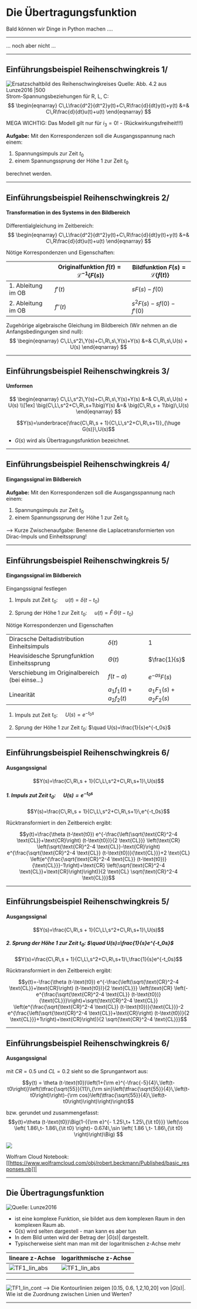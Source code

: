 Die Übertragungsfunktion
===================

Bald können wir Dinge in Python machen ....

---

... noch aber nicht ...

---
## Einführungsbeispiel Reihenschwingkreis 1/ 
![Ersatzschaltbild des Reihenschwingkreises Quelle: Abb. 4.2 aus [Lunze2016](Lunze2016.md) |500](Schaltung%20Reihenschwingkreis.png)
Strom-Spannungsbeziehungen für R, L, C:
$$
\begin{eqnarray}
C\,L\frac{d^2}{dt^2}y(t)+C\,R\frac{d}{dt}y(t)+y(t) &=& C\,R\frac{d}{dt}u(t)+u(t)
\end{eqnarray}
$$

MEGA WICHTIG: Das Modell gilt nur für $i_3=0$! - (Rückwirkungsfreiheit!!!)

**Aufgabe:** 
Mit den Korrespondenzen soll die Ausgangsspannung nach einem:
1) Spannungsimpuls zur Zeit $t_0$  
2) einem Spannungssprung  der Höhe 1 zur Zeit $t_0$  

berechnet werden.

---
## Einführungsbeispiel Reihenschwingkreis 2/
#### Transformation in des Systems in den Bildbereich

Differentialgleichung im Zeitbereich:
$$
\begin{eqnarray}
C\,L\frac{d^2}{dt^2}y(t)+C\,R\frac{d}{dt}y(t)+y(t) &=& C\,R\frac{d}{dt}u(t)+u(t)
\end{eqnarray}
$$

Nötige Korrespondenzen und Eigenschaften:

|                                                                                   | Originalfunktion $f(t) = \mathcal{L}^{-1} \left\{ F(s) \right\}$  | Bildfunktion $F(s) = \mathcal{L}\left\{ f(t) \right\}$            |
| ------------------------------------------------------------------------------------------------------------------------| ------------------------------------------------------------------| ------------------------------------------------------------------|
| 1\. Ableitung im OB                                                                                      | $f'(t) \,$                                                        | $sF(s)-f(0) \,$                                                   |
| 2\. Ableitung im OB                                                                                      | $f''(t) \,$                                                       | $s^{2}F(s)-sf(0)-f'(0) \,$                                        |

Zugehörige algebraische Gleichung im Bildbereich (Wir nehmen an die Anfangsbedingungen sind null):
$$
\begin{eqnarray}
C\,L\,s^2\,Y(s)+C\,R\,s\,Y(s)+Y(s) &=& C\,R\,s\,U(s) + U(s)
\end{eqnarray}
$$

---

## Einführungsbeispiel Reihenschwingkreis 3/
#### Umformen
$$
\begin{eqnarray}
C\,L\,s^2\,Y(s)+C\,R\,s\,Y(s)+Y(s) &=& C\,R\,s\,U(s) + U(s) \\[1ex]
\big(C\,L\,s^2+C\,R\,s+1\big)Y(s) &=& \big(C\,R\,s + 1\big)\,U(s)
\end{eqnarray}
$$

$$Y(s)=\underbrace{\frac{C\,R\,s + 1}{C\,L\,s^2+C\,R\,s+1}}_{\huge G(s)}\,U(s)$$

- $G(s)$ wird als Übertragungsfunktion bezeichnet.


---

## Einführungsbeispiel Reihenschwingkreis 4/
#### Eingangssignal im Bildbereich

**Aufgabe:** 
Mit den Korrespondenzen soll die Ausgangsspannung nach einem:
1) Spannungsimpuls zur Zeit $t_0$  
2) einem Spannungssprung  der Höhe 1 zur Zeit $t_0$  

--> Kurze Zwischenaufgabe: Benenne die Laplacetransformierten von Dirac-Impuls und Einheitssprung!

---

## Einführungsbeispiel Reihenschwingkreis 5/
#### Eingangssignal im Bildbereich

Eingangssignal festlegen

1) Impuls zut Zeit $t_0$:  $\quad u(t)=δ(t-t_0)$

2) Sprung der Höhe 1  zur Zeit $t_0$:  $\quad u(t)=\hat{F}\,Θ(t-t_0)$

Nötige Korrespondenzen und Eigenschaften

|                                    |     |     |
| -----------------------------------------------| ------------------------------------------------------------------| --------------------------------------------------------|
| Diracsche Deltadistribution Einheitsimpuls   | $\delta(t)\,$     | $1\,$                                        |
| Heavisidesche Sprungfunktion Einheitssprung  | $\Theta(t)\,$                                                     | $\frac{1}{s}$                                           |
| Verschiebung im Originalbereich (bei einse...)  | $f(t-a) \,$                                                       | $e^{-as}F(s) \,$                                                  |
| Linearität                                                                | $a_{1}f_{1}(t)+a_{2} f_{2}(t)\,$                                  | $a_{1}F_{1}(s)+ a_{2} F_{2}(s)\,$                                 |

1) Impuls zut Zeit $t_0$: $\quad U(s)=e^{-t_0s}$

2) Sprung der Höhe 1 zur Zeit $t_0$: $\quad U(s)=\frac{1}{s}e^{-t_0s}$

---

## Einführungsbeispiel Reihenschwingkreis 6/
#### Ausgangssignal

$$Y(s)=\frac{C\,R\,s + 1}{C\,L\,s^2+C\,R\,s+1}\,U(s)$$

##### 1. Impuls zut Zeit $t_0$: $\quad U(s)=e^{-t_0s}$ 

$$Y(s)=\frac{C\,R\,s + 1}{C\,L\,s^2+C\,R\,s+1}\,e^{-t_0s}$$ 

Rücktransformiert in den Zeitbereich ergibt:

$$y(t)=\frac{\theta (t-\text{t0}) e^{-\frac{\left(\sqrt{\text{CR}^2-4 \text{CL}}+\text{CR}\right) (t-\text{t0})}{2 \text{CL}}} \left(\text{CR} \left(\sqrt{\text{CR}^2-4 \text{CL}}-\text{CR}\right) e^{\frac{\sqrt{\text{CR}^2-4 \text{CL}} (t-\text{t0})}{\text{CL}}}+2 \text{CL} \left(e^{\frac{\sqrt{\text{CR}^2-4 \text{CL}} (t-\text{t0})}{\text{CL}}}-1\right)+\text{CR} \left(\sqrt{\text{CR}^2-4 \text{CL}}+\text{CR}\right)\right)}{2 \text{CL} \sqrt{\text{CR}^2-4 \text{CL}}}$$


---

## Einführungsbeispiel Reihenschwingkreis 5/
#### Ausgangssignal

$$Y(s)=\frac{C\,R\,s + 1}{C\,L\,s^2+C\,R\,s+1}\,U(s)$$

##### 2. Sprung der Höhe 1 zur Zeit $t_0$:  $\quad U(s)=\frac{1}{s}e^{-t_0s}$

$$Y(s)=\frac{C\,R\,s + 1}{C\,L\,s^2+C\,R\,s+1}\,\frac{1}{s}e^{-t_0s}$$ 

Rücktransformiert in den Zeitbereich ergibt:

$$y(t)=-\frac{\theta (t-\text{t0}) e^{-\frac{\left(\sqrt{\text{CR}^2-4 \text{CL}}+\text{CR}\right) (t-\text{t0})}{2 \text{CL}}} \left(\text{CR} \left(-e^{\frac{\sqrt{\text{CR}^2-4 \text{CL}} (t-\text{t0})}{\text{CL}}}\right)+\sqrt{\text{CR}^2-4 \text{CL}} \left(e^{\frac{\sqrt{\text{CR}^2-4 \text{CL}} (t-\text{t0})}{\text{CL}}}-2 e^{\frac{\left(\sqrt{\text{CR}^2-4 \text{CL}}+\text{CR}\right) (t-\text{t0})}{2 \text{CL}}}+1\right)+\text{CR}\right)}{2 \sqrt{\text{CR}^2-4 \text{CL}}}$$

---

## Einführungsbeispiel Reihenschwingkreis 6/
#### Ausgangssignal

mit $CR = 0.5$ und $CL=0.2$  sieht so die Sprungantwort aus:

$$y(t) = \theta (t-\text{t0})\left(1+{\rm e}^{-\frac{-5}{4}\,\left(t-t0\right)}\left(\tfrac{\sqrt{55}}{11}\,{\rm sin}\left(\tfrac{\sqrt{55}}{4}\,\left(t-t0\right)\right)-{\rm cos}\left(\tfrac{\sqrt{55}}{4}\,\left(t-t0\right)\right)\right)\right)$$

bzw. gerundet und zusammengefasst:
$$y(t)=\theta (t-\text{t0})\Big(1-{{\rm e}^{- 1.25\,t+ 1.25\,{\it t0}}} \left(\cos \left(  1.86\,t- 1.86\,{\it t0} \right)-  0.674\,\sin \left(  1.86
\,t- 1.86\,{\it t0} \right)\right)\Big)
$$

![](Pasted%20image%2020210206170423.png)

Wolfram Cloud Notebook: 
[[https://www.wolframcloud.com/obj/robert.beckmann/Published/basic_responses.nb]]|



			

--- 
## Die Übertragungsfunktion

![Quelle: [Lunze2016](Lunze2016.md)](Pasted%20image%2020210202222015.png)

- ist eine komplexe Funktion, sie bildet aus dem komplexen Raum in den komplexen Raum ab.
- G(s) wird selten dargestell - man kann es aber tun
- In dem Bild unten wird der Betrag der $|G(s)|$ dargestellt. 
- Typischerweise sieht man man mit der logaritmischen z-Achse mehr

|lineare z-Achse|logarithmische z-Achse|
|---|---|
|![TF1_lin_abs](TF1_lin_abs.png) |![TF1_lin_abs](TF1_lin_log.png)|

---

![TF1_lin_cont](TF1_lin_cont.png)
--> Die Kontourlinien zeigen [0.15, 0.6, 1,2,10,20] von $|G(s)|$. Wie ist die Zuordnung zwischen Linien und Werten?




---

